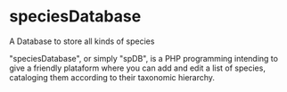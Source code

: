 # speciesDatabase
A Database to store all kinds of species

"speciesDatabase", or simply "spDB", is a PHP programming intending to give a friendly plataform where you can add and edit a list of species, cataloging them according to their taxonomic hierarchy.
